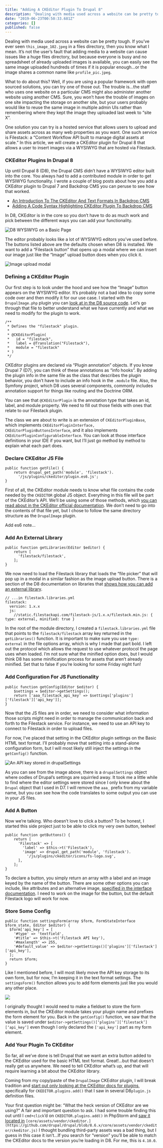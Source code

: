 ```yaml
---
title: "Adding A CKEditor Plugin To Drupal 8"
description: "Dealing with media used across a website can be pretty tough. If you’ve ever seen this_image_102.jpeg in a files directory, then you know…"
date: "2019-06-23T00:50:33.681Z"
categories: []
published: false
---
```


Dealing with media used across a website can be pretty tough. If you’ve ever seen `this_image_102.jpeg` in a files directory, then you know what I mean. It’s not the user’s fault that adding media to a website can cause issues like a huge files directory, but because everyone is busy and no spreadsheet of already uploaded images is available, you can easily see the same image uploaded hundreds of times if it is popular enough…or the image shares a common name like `profile_pic.jpeg`.

What to do about this? Well, if you are using a popular framework with open sourced solutions, you can try one of those out. The trouble is…the staff who uses one website on a particular CMS might also administer another website using another CMS. Sure, you won’t have the trouble of images on one site impacting the storage on another site, but your users probably would like to reuse the same image in multiple admin UIs rather than remembering where they kept the image they uploaded last week to “site X”.

One solution you can try is a hosted service that allows users to upload and share assets across as many web properties as you want. One such service is Filestack: a “Content Workflow API built to manage digital assets at scale.” In this article, we will create a CKEditor plugin for Drupal 8 that allows a user to insert images via a WYSIWYG that are hosted via Filestack.

### CKEditor Plugins In Drupal 8

Up until Drupal 8 (D8), the Drupal CMS didn’t have a WYSIWYG editor built into the core. You always had to add a contributed module in order to get WYSIWYG functionality. I wrote a couple of blog posts about how you add a CKEditor plugin to Drupal 7 and Backdrop CMS you can peruse to see how that worked.

-   [An Introduction To The CKEditor And Text Formats In Backdrop CMS](https://medium.com/@alexfinnarn/an-introduction-to-the-ckeditor-and-text-formats-in-backdrop-cms-21f9460651ac)
-   [Adding A Code Syntax Highlighting CKEditor Plugin To Backdrop CMS](https://medium.com/@alexfinnarn/adding-a-code-syntax-highlighting-ckeditor-plugin-to-backdrop-cms-8ca718568374)

In D8, CKEditor is in the core so you don’t have to do as much work and pick between the different ways you can add your functionality.

![D8 WYSIWYG on a Basic Page](./asset-1.png)

The editor probably looks like a lot of WYSIWYG editors you’ve used before. The buttons listed above are the defaults chosen when D8 is installed. We want to add a “Filestack button” that opens up a modal where we can insert our image just like the “Image” upload button does when you click it.

![Image upload modal](./asset-2.png)

### Defining a CKEditor Plugin

Our first step is to look under the hood and see how the “Image” button appears on the WYSIWYG editor. It’s probably not a bad idea to copy some code over and then modify it for our use case. I started with the `DrupalImage.php` plugin you can [look at in the D8 source code](https://github.com/drupal/drupal/blob/8.6.x/core/modules/ckeditor/src/Plugin/CKEditorPlugin/DrupalImage.php). Let’s go through that file to better understand what we have currently and what we need to modify for the plugin to work.

```
/**
 * Defines the "filestack" plugin.
 *
 * @CKEditorPlugin(
 *   id = "filestack",
 *   label = @Translation("Filestack"),
 *   module = "filestack"
 * )
 */
```

CKEditor plugins are declared via “Plugin annotation” objects. If you know Drupal 7 (D7), you can think of these annotations as “info hooks”. By adding the plugin info in the same file as the class that describes the plugin behavior, you don’t have to include an info hook in the `.module` file. Also, the Symfony project, which D8 uses several components, commonly includes annotation support for things like routing and the Doctrine ORM.

You can see that `@CKEditorPlugin` is the annotation type that takes an id, label, and module property. We need to fill out those fields with ones that relate to our Filestack plugin. 

The class we are about to write is an extension of `CKEditorPluginBase`, which implements `CKEditorPluginInterface, CKEditorPluginButtonsInterface`, and it also implements `CKEditorPluginConfigurableInterface`. You can look at those interface definitions in your IDE if you want, but I’ll just go method by method to explain what each part does.

### Declare CKEditor JS File

```
public function getFile() {
    return drupal_get_path('module', 'filestack'). 
      '/js/plugins/ckeditor/plugin.es6.js';
}
```

First of all, the CKEditor module needs to know what file contains the code needed by the `CKEDITOR` global JS object. Everything in this file will be part of the CKEditor’s API. We’ll be using some of those methods, which [you can read about in the CKEditor official documentation](https://ckeditor.com/docs/ckeditor4/latest/api/CKEDITOR.html#methods). We don’t need to go into the contents of that file yet, but I chose to follow the same directory structure as the `DrupalImage` plugin. 

Add es6 note…

### Add An External Library

```
public function getLibraries(Editor $editor) {
    return [
      'filestack/filestack',
    ];
}
```

We now need to load the Filestack library that loads the “file picker” that will pop up in a modal in a similar fashion as the image upload button. There is a section of the D8 documentation on libraries that [shows how you can add an external library](https://www.drupal.org/docs/8/theming/adding-stylesheets-css-and-javascript-js-to-a-drupal-8-theme#external). 

```
// ...in filestack.libraries.yml
filestack:
  version: 1.x.x
  js:
    //static.filestackapi.com/filestack-js/1.x.x/filestack.min.js: { type: external, minified: true }
```

In the root of the module directory, I created a `filestack.libraries.yml` file that points to the `filestack/filestack` array key returned in the `getLibraries()` function. It is important to make sure you use `type: external` in the file options array, which is why I made that part bold. I left out the protocol which allows the request to use whatever protocol the page uses when loaded. I’m not sure what the minified option does, but I would think D8 has some minification process for assets that aren’t already minified. Set that to false if you’re looking for some Friday night fun!

### Add Configuration For JS Functionality

```
public function getConfig(Editor $editor) {
    $settings = $editor->getSettings();
    return ['aaa_filestack_api_key' => $settings['plugins']['filestack']['api_key']];
}
```

Now that the JS files are in order, we need to consider what information those scripts might need in order to manage the communication back and forth to the Filestack service. For instance, we need to use an API key to connect to Filestack in order to upload files. 

For now, I’ve placed that setting in the CKEditor plugin settings on the Basic HTML text format. I’ll probably move that setting into a stand-alone configuration form, but I will most likely still inject the settings in the `getConfig()` function. 

![An API key stored in drupalSettings](./asset-3.png)

As you can see from the image above, there is a `drupalSettings` object where oodles of Drupal’s settings are squirrled away. It took me a little while to find where the editor settings were stored since I only knew about the `Drupal` object that I used in D7. I will remove the `aaa_` prefix from my variable name, but you can see how the code translates to some output you can use in your JS files.

### Add A Button

Now we’re talking. Who doesn’t love to click a button? To be honest, I started this side project just to be able to click my very own button, teehee!

```
public function getButtons() {
    return [
      'Filestack' => [
        'label' => $this->t('Filestack'),
        'image' => drupal_get_path('module', 'filestack'). 
          '/js/plugins/ckeditor/icons/fs-logo.svg',
      ],
    ];
}
```

To declare a button, you simply return an array with a label and an image keyed by the name of the button. There are some other options you can include, like attributes and an alternative image, [specified in the interface documentation](https://github.com/drupal/drupal/blob/8.6.x/core/modules/ckeditor/src/CKEditorPluginButtonsInterface.php#L30). I need to work on the image for the button, but the default Filestack logo will work for now.

### Store Some Config

```
public function settingsForm(array $form, FormStateInterface $form_state, Editor $editor) {
  $form['api_key'] = [
    '#type' => 'textfield',
    '#title' => $this->t('Filestack API key'),
    '#maxlength' => 255,
    '#default_value' => $editor->getSettings()['plugins']['filestack']['api_key'],
  ];
  return $form;
}
```

Like I mentioned before, I will most likely move the API key storage to its own form, but for now, I’m keeping it in the text format settings. The `settingsForm()` function allows you to add form elements just like you would any other place. 

![](./asset-4.png)

I originally thought I would need to make a fieldset to store the form elements in, but the CKEditor module takes your plugin name and prefixes the form element for you. Back in the `getConfig()` function, we saw that the value is saved under `$editor->getSettings()[‘plugins’][‘filestack’][‘api_key’]` even though I only declared the `['api_key']` part as my form element.

### Add Your Plugin To CKEditor

So far, all we’ve done is tell Drupal that we want an extra button added to the CKEditor used for the basic HTML text format. Great!…but that doesn’t really get us anywhere. We need to tell CKEditor what’s up, and that will require learning a bit about the CKEditor library. 

Coming from my copy/paste of the `DrupalImage` CKEditor plugin, I will break tradition and [start out only looking at the CKEditor docs for plugins](https://ckeditor.com/docs/ckeditor4/latest/api/CKEDITOR_plugins.html#method-add), specifically for `CKEDITOR.plugins.add()` that I saw in several D8`plugin.js` definition files. 

Your first question might be: “What the heck version of CKEditor are we using?” A fair and important question to ask. I had some trouble finding this out until I `cmd+click`’d on `CKEDITOR.plugins.add()` in PhpStorm and [saw it located in](https://github.com/drupal/drupal/blob/8.6.x/core/assets/vendor/ckeditor/ckeditor.js) `[core/assets/vendor/ckeditor.](https://github.com/drupal/drupal/blob/8.6.x/core/assets/vendor/ckeditor/ckeditor.js)` I thought bundling third-party assets was a bad thing, but I guess in this case it isn’t…If you search for “version” you’ll be able to match the CKEditor docs to the version you’re loading in D8. For me, this is `4.10.0`.
